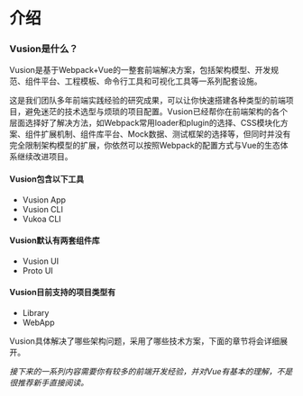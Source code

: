 # 介绍

### Vusion是什么？

Vusion是基于Webpack+Vue的一整套前端解决方案，包括架构模型、开发规范、组件平台、工程模板、命令行工具和可视化工具等一系列配套设施。

这是我们团队多年前端实践经验的研究成果，可以让你快速搭建各种类型的前端项目，避免迷茫的技术选型与烦琐的项目配置。Vusion已经帮你在前端架构的各个层面选择好了解决方法，如Webpack常用loader和plugin的选择、CSS模块化方案、组件扩展机制、组件库平台、Mock数据、测试框架的选择等，但同时并没有完全限制架构模型的扩展，你依然可以按照Webpack的配置方式与Vue的生态体系继续改进项目。

#### Vusion包含以下工具
- Vusion App
- Vusion CLI
- Vukoa CLI

#### Vusion默认有两套组件库
- Vusion UI
- Proto UI

#### Vusion目前支持的项目类型有
- Library
- WebApp

Vusion具体解决了哪些架构问题，采用了哪些技术方案，下面的章节将会详细展开。

*接下来的一系列内容需要你有较多的前端开发经验，并对Vue有基本的理解，不是很推荐新手直接阅读。*
